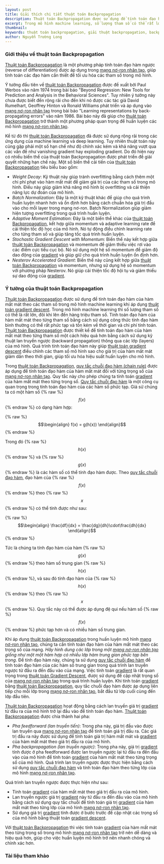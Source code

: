 ```yaml
---
layout: post
title: Giải thích chi tiết thuật toán Backpropagation
description: Thuật toán Backpropagation được sử dụng để tính toán đạo hàm của hàm mất mát theo các tham số trong mô hình machine learning khi áp dụng thuật toán gradient descent. 
excerpt: Trong mô hình machine learning, số lượng tham số có thể rất lớn, đôi khi lên đến hàng triệu tham số. Tính toán đạo hàm của hàm mất mát theo từng tham số bằng cách sử dụng công thức tính đạo hàm bình thường có thể rất phức tạp và tốn kém về thời gian tính toán. Thuật toán Backpropagation được thiết kế để tính toán đạo hàm của hàm mất mát theo từng tham số một cách hiệu quả hơn.
thumbnail:
keywords: thuật toán backpropagation, giải thuật backpropagation, backpropagation, học máy, trí tuệ nhân tạo, deep learning, machine learning
author: Nguyễn Trường Long
---
```


### Giới thiệu về thuật toán Backpropagation

[Thuật toán Backpropagation](https://nguyentruonglong.net/giai-thich-chi-tiet-thuat-toan-backpropagation.html) là một phương pháp tính toán đạo hàm ngược (reverse of differentiation) được áp dụng trong [mạng nơ-ron nhân tạo](https://nguyentruonglong.net/ly-thuyet-ve-mang-no-ron-nhan-tao-artificial-neural-network-ann.html), giúp tính toán các đạo hàm cần thiết để tối ưu hóa các tham số trong mô hình.

Ý tưởng đầu tiên về [thuật toán Backpropagation](https://nguyentruonglong.net/giai-thich-chi-tiet-thuat-toan-backpropagation.html) được đề xuất bởi Paul Werbos vào năm 1974 trong bài báo "Beyond Regression: New Tools for Prediction and Analysis in the Behavioral Sciences". Tuy nhiên ý tưởng này chưa được biết đến rộng rãi cho đến khi nó được các tác giả David Rumelhart, Geoffrey Hinton và Ronald Williams phát triển và áp dụng vào [mạng nơ-ron nhân tạo](https://nguyentruonglong.net/ly-thuyet-ve-mang-no-ron-nhan-tao-artificial-neural-network-ann.html) trong bài báo "Learning representations by back-propagating errors" vào năm 1986. Bài báo này đã giúp cho [thuật toán Backpropagation](https://nguyentruonglong.net/giai-thich-chi-tiet-thuat-toan-backpropagation.html) trở thành một phương pháp quan trọng để huấn luyện các mô hình [mạng nơ-ron nhân tạo](https://nguyentruonglong.net/ly-thuyet-ve-mang-no-ron-nhan-tao-artificial-neural-network-ann.html).

Kể từ đó thì [thuật toán Backpropagation](https://nguyentruonglong.net/giai-thich-chi-tiet-thuat-toan-backpropagation.html) đã được sử dụng rộng rãi trong các ứng dụng của machine learning và deep learning. Tuy nhiên thuật toán này cũng gặp phải một số hạn chế như độ chính xác kém và khả năng vượt qua các vấn đề như vanishing gradient hay exploding gradient. Do đó hiện nay có nhiều biến thể của thuật toán Backpropagation được phát triển để giải quyết những hạn chế này. Một số biến thể cải tiến của [thuật toán Backpropagation](https://nguyentruonglong.net/giai-thich-chi-tiet-thuat-toan-backpropagation.html) tiêu biểu bao gồm:

 - <i>Weight Decay</i>: Kỹ thuật này giúp tránh overfitting bằng cách thêm một chi phí phạt vào hàm mất mát để giảm giá trị của các tham số trong mô hình. Điều này giúp giảm khả năng mô hình bị overfitting và cải thiện năng lực dự đoán của mô hình.
 - <i>Batch Normalization</i>: Đây là một kỹ thuật khác để giúp cho quá trình huấn luyện nhanh hơn và ổn định hơn bằng cách chuẩn hóa giá trị đầu vào cho mỗi layer trong mạng nơ-ron. Batch Normalization giúp giảm hiện tượng overfitting trong quá trình huấn luyện.
 - <i>Adaptive Moment Estimation</i>: Đây là một biến thể khác của [thuật toán Backpropagation](https://nguyentruonglong.net/giai-thich-chi-tiet-thuat-toan-backpropagation.html), kết hợp giữa momentum và adaptive learning rate để cải thiện tốc độ học của mô hình. Nó tự động điều chỉnh learning rate cho từng tham số và giúp tăng tốc quá trình huấn luyện.
 - <i>Stochastic Gradient Descent with Momentum</i>: Biến thể này kết hợp giữa [thuật toán Backpropagation](https://nguyentruonglong.net/giai-thich-chi-tiet-thuat-toan-backpropagation.html) và momentum để giảm thiểu việc rơi vào các điểm cực tiểu cục bộ. Nó sử dụng một hệ số momentum để giảm độ dao động của [gradient](https://nguyentruonglong.net/thuat-toan-gradient-descent.html) và giúp giữ cho quá trình huấn luyện ổn định hơn.
 - <i>Nesterov Accelerated Gradient</i>: Biến thể này cũng kết hợp giữa [thuật toán Backpropagation](https://nguyentruonglong.net/giai-thich-chi-tiet-thuat-toan-backpropagation.html) và momentum, nhưng sử dụng hệ số momentum với phương pháp Nesterov. Nó giúp cải thiện tốc độ hội tụ và giảm thiểu sự dao động của [gradient](https://nguyentruonglong.net/thuat-toan-gradient-descent.html).

### Ý tưởng của thuật toán Backpropagation

[Thuật toán Backpropagation](https://nguyentruonglong.net/giai-thich-chi-tiet-thuat-toan-backpropagation.html) được sử dụng để tính toán đạo hàm của hàm mất mát theo các tham số trong mô hình machine learning khi áp dụng [thuật toán gradient descent](https://nguyentruonglong.net/thuat-toan-gradient-descent.html). Trong mô hình machine learning thì số lượng tham số có thể là rất lớn, đôi khi lên đến hàng triệu tham số. Tính toán đạo hàm của hàm mất mát theo từng tham số bằng cách sử dụng công thức tính đạo hàm bình thường có thể rất phức tạp và tốn kém về thời gian và chi phí tính toán. [Thuật toán Backpropagation](https://nguyentruonglong.net/giai-thich-chi-tiet-thuat-toan-backpropagation.html) được thiết kế để tính toán đạo hàm của hàm mất mát theo từng tham số một cách hiệu quả hơn bằng cách sử dụng kỹ thuật lan truyền ngược (backward propagation) thông qua các lớp (layers) của mô hình. Quá trình tính toán đạo hàm này giúp [thuật toán gradient descent](https://nguyentruonglong.net/thuat-toan-gradient-descent.html) điều chỉnh các tham số mô hình sao cho giá trị của hàm mất mát giảm dần theo thời gian, giúp tối ưu hóa hiệu suất huấn luyện cho mô hình.

Trong [thuật toán Backpropagation](https://nguyentruonglong.net/giai-thich-chi-tiet-thuat-toan-backpropagation.html), [quy tắc chuỗi đạo hàm (chain rule)](https://en.wikipedia.org/wiki/Chain_rule) được áp dụng để tính toán đạo hàm của hàm mất mát đối với từng trọng số của [mạng nơ-ron nhân tạo](https://nguyentruonglong.net/ly-thuyet-ve-mang-no-ron-nhan-tao-artificial-neural-network-ann.html). Quy tắc này cho phép chúng ta tính toán [gradient](https://nguyentruonglong.net/thuat-toan-gradient-descent.html) của hàm mất mát theo từng trọng số. [Quy tắc chuỗi đạo hàm](https://en.wikipedia.org/wiki/Chain_rule) là một công cụ quan trọng trong tính toán đạo hàm của các hàm số phức tạp. Giả sử chúng ta có một hàm số {% raw %}$$f(x)$${% endraw %} có dạng hàm hợp:

{% raw %}
$$\begin{align}
f(x) = g(h(x))
\end{align}$$
{% endraw %}

Trong đó {% raw %}$$h(x)$${% endraw %} và {% raw %}$$g(x)$${% endraw %} là các hàm số có thể tính đạo hàm được. Theo [quy tắc chuỗi đạo hàm](https://en.wikipedia.org/wiki/Chain_rule), đạo hàm của {% raw %}$$f(x)$${% endraw %} theo {% raw %}$$x$${% endraw %} có thể tính được như sau:

{% raw %}
$$\begin{align}
\frac{df}{dx} = \frac{dg}{dh}\cdot\frac{dh}{dx}
\end{align}$$
{% endraw %}

Tức là chúng ta tính đạo hàm của hàm {% raw %}$$g(x)$${% endraw %} theo hàm số trung gian {% raw %}$$h(x)$${% endraw %}, và sau đó tính đạo hàm của {% raw %}$$h(x)$${% endraw %} theo {% raw %}$$x$${% endraw %}. Quy tắc này có thể được áp dụng đệ qui nếu hàm số {% raw %}$$f(x)$${% endraw %} phức tạp hơn và có nhiều hàm số trung gian.

Khi áp dụng [thuật toán Backpropagation](https://nguyentruonglong.net/giai-thich-chi-tiet-thuat-toan-backpropagation.html) trong huấn luyện mô hình [mạng nơ-ron nhân tạo](https://nguyentruonglong.net/ly-thuyet-ve-mang-no-ron-nhan-tao-artificial-neural-network-ann.html), chúng ta cần tính toán đạo hàm của hàm mất mát theo các trọng số của mạng. <i>Hãy hình dung các lớp trong một [mạng nơ-ron nhân tạo](https://nguyentruonglong.net/ly-thuyet-ve-mang-no-ron-nhan-tao-artificial-neural-network-ann.html) giống như một một hàm hợp có nhiều lớp hàm trung gian phức tạp bên trong</i>. Để tính đạo hàm này, chúng ta sử dụng [quy tắc chuỗi đạo hàm](https://en.wikipedia.org/wiki/Chain_rule) để tính toán đạo hàm của các hàm số trung gian trong quá trình lan truyền ngược từ đầu ra đến đầu vào của mạng. Việc tính toán [gradient](https://nguyentruonglong.net/thuat-toan-gradient-descent.html) là rất quan trọng trong [thuật toán Gradient Descent](https://nguyentruonglong.net/thuat-toan-gradient-descent.html), được sử dụng để cập nhật trọng số của [mạng nơ-ron nhân tạo](https://nguyentruonglong.net/ly-thuyet-ve-mang-no-ron-nhan-tao-artificial-neural-network-ann.html) trong quá trình huấn luyện. Khi tính toán [gradient](https://nguyentruonglong.net/thuat-toan-gradient-descent.html) bằng [thuật toán Backpropagation](https://nguyentruonglong.net/giai-thich-chi-tiet-thuat-toan-backpropagation.html), quy tắc chuỗi đạo hàm được áp dụng liên tiếp cho mỗi lớp trong [mạng nơ-ron nhân tạo](https://nguyentruonglong.net/ly-thuyet-ve-mang-no-ron-nhan-tao-artificial-neural-network-ann.html), bắt đầu từ lớp cuối cùng đến lớp đầu tiên.

[Thuật toán Backpropagation](https://nguyentruonglong.net/giai-thich-chi-tiet-thuat-toan-backpropagation.html) hoạt động bằng cách lan truyền giá trị [gradient](https://nguyentruonglong.net/thuat-toan-gradient-descent.html) từ đầu ra của mô hình trở lại đầu vào để tính toán đạo hàm. [Thuật toán Backpropagation](https://nguyentruonglong.net/giai-thich-chi-tiet-thuat-toan-backpropagation.html) được chia thành hai pha:

 - <i>Pha feedforward (lan truyền tiến)</i>: Trong pha này, giá trị đầu vào được lan truyền qua [mạng nơ-ron nhân tạo](https://nguyentruonglong.net/ly-thuyet-ve-mang-no-ron-nhan-tao-artificial-neural-network-ann.html) để tính toán giá trị đầu ra. Các giá trị đầu ra này được sử dụng để tính toán giá trị hàm mất mát và [gradient](https://nguyentruonglong.net/thuat-toan-gradient-descent.html) của hàm mất mát theo giá trị đầu ra của mô hình.
 - <i>Pha backpropagation (lan truyền ngược)</i>: Trong pha này, giá trị [gradient](https://nguyentruonglong.net/thuat-toan-gradient-descent.html) tính được ở pha feedforward được lan truyền ngược lại từ đầu ra đến đầu vào của mô hình để tính toán [gradient](https://nguyentruonglong.net/thuat-toan-gradient-descent.html) của hàm mất mát theo từng trọng số của mô hình. Quá trình lan truyền ngược được thực hiện bằng cách sử dụng [quy tắc chuỗi đạo hàm](https://en.wikipedia.org/wiki/Chain_rule) và tính toán đạo hàm theo từng lớp của mô hình [mạng nơ-ron nhân tạo](https://nguyentruonglong.net/ly-thuyet-ve-mang-no-ron-nhan-tao-artificial-neural-network-ann.html).

Quá trình lan truyền ngược được thực hiện như sau:

 - Tính toán [gradient](https://nguyentruonglong.net/thuat-toan-gradient-descent.html) của hàm mất mát theo giá trị đầu ra của mô hình.
 - Lan truyền ngược giá trị [gradient](https://nguyentruonglong.net/thuat-toan-gradient-descent.html) này từ đầu ra đến đầu vào của mô hình bằng cách sử dụng quy tắc chuỗi để tính toán giá trị [gradient](https://nguyentruonglong.net/thuat-toan-gradient-descent.html) của hàm mất mát theo từng lớp của mô hình [mạng nơ-ron nhân tạo](https://nguyentruonglong.net/ly-thuyet-ve-mang-no-ron-nhan-tao-artificial-neural-network-ann.html).
 - Sử dụng giá trị [gradient](https://nguyentruonglong.net/thuat-toan-gradient-descent.html) tính được ở bước trước để cập nhật các trọng số của mô hình bằng thuật toán [gradient descent](https://nguyentruonglong.net/thuat-toan-gradient-descent.html).

Với [thuật toán Backpropagation](https://nguyentruonglong.net/giai-thich-chi-tiet-thuat-toan-backpropagation.html) thì việc tính toán [gradient](https://nguyentruonglong.net/thuat-toan-gradient-descent.html) của hàm mất mát theo từng trọng số trong mô hình [mạng nơ-ron nhân tạo](https://nguyentruonglong.net/ly-thuyet-ve-mang-no-ron-nhan-tao-artificial-neural-network-ann.html) trở nên dễ dàng và hiệu quả hơn, giúp cho việc huấn luyện mô hình trở nên nhanh chóng và chính xác hơn.

### Tài liệu tham khảo

